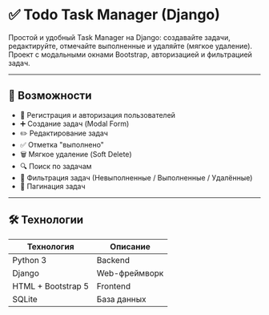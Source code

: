 # ✅ Todo Task Manager (Django)

Простой и удобный Task Manager на Django: создавайте задачи, редактируйте, отмечайте выполненные и удаляйте (мягкое удаление).  
Проект с модальными окнами Bootstrap, авторизацией и фильтрацией задач.

---

## 🚀 Возможности

- 👤 Регистрация и авторизация пользователей
- ➕ Создание задач (Modal Form)
- ✏️ Редактирование задач
- ✅ Отметка "выполнено"
- 🗑️ Мягкое удаление (Soft Delete)
- 🔍 Поиск по задачам
- 📂 Фильтрация задач (Невыполненные / Выполненные / Удалённые)
- 📄 Пагинация задач

---

## 🛠️ Технологии

| Технология | Описание |
|-----------|----------|
| Python 3 | Backend |
| Django | Web-фреймворк |
| HTML + Bootstrap 5 | Frontend |
| SQLite | База данных |
